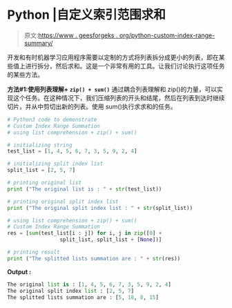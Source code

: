 # Python |自定义索引范围求和

> 原文:[https://www . geesforgeks . org/python-custom-index-range-summary/](https://www.geeksforgeeks.org/python-custom-index-range-summation/)

开发和有时机器学习应用程序需要以定制的方式将列表拆分成更小的列表，即在某些值上进行拆分，然后求和。这是一个非常有用的工具。让我们讨论执行这项任务的某些方法。

**方法#1:使用列表理解+ `zip() + sum()`**
通过耦合列表理解和 zip()的力量，可以实现这个任务。在这种情况下，我们压缩列表的开头和结尾，然后在列表到达时继续切片，并从中剪切出新的列表。使用 sum()执行求求和的任务。

```py
# Python3 code to demonstrate 
# Custom Index Range Summation
# using list comprehension + zip() + sum()

# initializing string 
test_list = [1, 4, 5, 6, 7, 3, 5, 9, 2, 4]

# initializing split index list 
split_list = [2, 5, 7]

# printing original list
print ("The original list is : " + str(test_list))

# printing original split index list
print ("The original split index list : " + str(split_list))

# using list comprehension + zip() + sum()
# Custom Index Range Summation
res = [sum(test_list[i : j]) for i, j in zip([0] + 
                 split_list, split_list + [None])]

# printing result
print ("The splitted lists summation are : " + str(res))
```

**Output :**

```py
The original list is : [1, 4, 5, 6, 7, 3, 5, 9, 2, 4]
The original split index list : [2, 5, 7]
The splitted lists summation are : [5, 18, 8, 15]

```